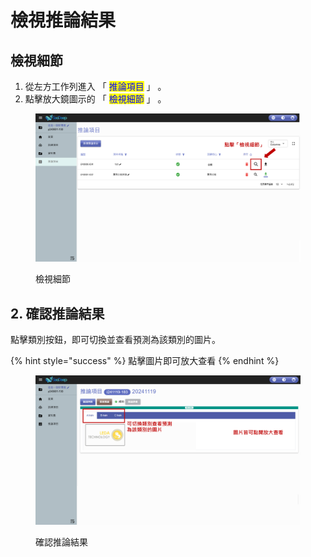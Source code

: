 # 檢視推論結果

## 檢視細節

1. 從左方工作列進入 「 <mark style="color:blue;">推論項目</mark> 」 。&#x20;
2. 點擊放大鏡圖示的 「 <mark style="color:blue;">檢視細節</mark> 」 。

<figure><img src="../../../.gitbook/assets/image (89).png" alt=""><figcaption><p>檢視細節</p></figcaption></figure>

## 2. 確認推論結果

點擊類別按鈕，即可切換並查看預測為該類別的圖片。

{% hint style="success" %}
點擊圖片即可放大查看
{% endhint %}

<figure><img src="../../../.gitbook/assets/image (90).png" alt=""><figcaption><p>確認推論結果</p></figcaption></figure>
